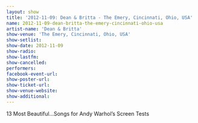 ```yaml
---
layout: show
title: '2012-11-09: Dean & Britta - The Emery, Cincinnati, Ohio, USA'
name: 2012-11-09-dean-britta-the-emery-cincinnati-ohio-usa
artist-name: 'Dean & Britta'
show-venue: 'The Emery, Cincinnati, Ohio, USA'
show-setlist: 
show-date: 2012-11-09
show-radio: 
show-lastfm: 
show-cancelled: 
performers: 
facebook-event-url: 
show-poster-url: 
show-ticket-url: 
show-venue-website: 
show-additional: 
---
```


13 Most Beautiful…Songs for Andy Warhol’s Screen Tests 